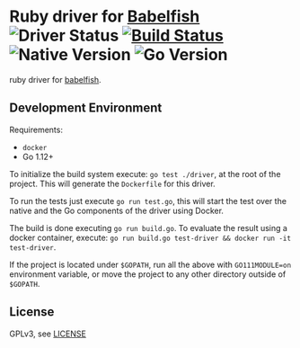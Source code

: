 # Ruby driver for [Babelfish](https://github.com/bblfsh/bblfshd) ![Driver Status](https://img.shields.io/badge/status-beta-dbd25c.svg) [![Build Status](https://travis-ci.org/bblfsh/ruby-driver.svg?branch=master)](https://travis-ci.org/bblfsh/ruby-driver) ![Native Version](https://img.shields.io/badge/ruby%20version-2.4-aa93ea.svg) ![Go Version](https://img.shields.io/badge/go%20version-1.12-63afbf.svg)

ruby driver for [babelfish](https://github.com/bblfsh/bblfshd).


Development Environment
-----------------------

Requirements:
- `docker`
- Go 1.12+

To initialize the build system execute: `go test ./driver`, at the root of the project. This will generate the `Dockerfile` for this driver.

To run the tests just execute `go run test.go`, this will start the test over the native and the Go components of the driver using Docker.

The build is done executing `go run build.go`. To evaluate the result using a docker container, execute:
`go run build.go test-driver && docker run -it test-driver`.

If the project is located under `$GOPATH`, run all the above with `GO111MODULE=on` environment variable,
or move the project to any other directory outside of `$GOPATH`.

License
-------

GPLv3, see [LICENSE](LICENSE)




